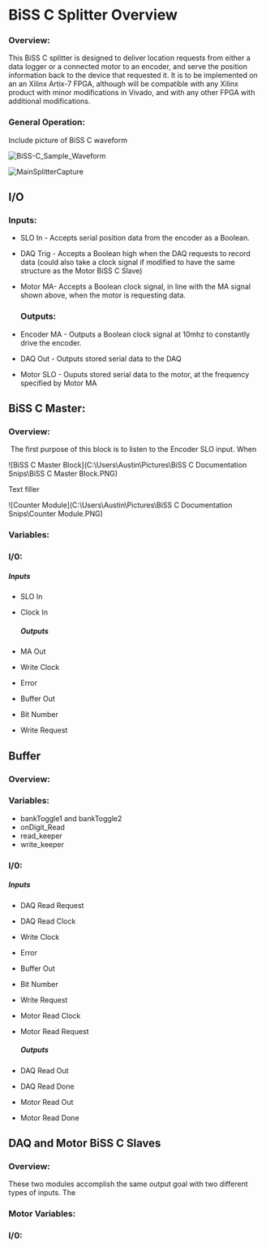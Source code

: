 # BiSS C Splitter Overview

### Overview:

This BiSS C splitter is designed to deliver location requests from either a data logger or a connected motor to an encoder, and serve the position information back to the device that requested it. It is to be implemented on an an Xilinx Artix-7 FPGA, although will be compatible with any Xilinx product with minor modifications in Vivado, and with any other FPGA with additional modifications. 

### General Operation:

Include picture of BiSS C waveform

![BiSS-C_Sample_Waveform](C:\Users\Austin\Downloads\BiSS-C_Sample_Waveform.jpg)



![MainSplitterCapture](C:\Users\Austin\Pictures\MainSplitterCapture.PNG)



## I/O

### 	Inputs:

* SLO In - Accepts serial position data from the encoder as a Boolean.

* DAQ Trig - Accepts a Boolean high when the DAQ requests to record data (could also take a clock signal if modified to have the same structure as the Motor BiSS C Slave)

* Motor MA- Accepts a Boolean clock signal, in line with the MA signal shown above, when the motor is requesting data.

  ### Outputs:

* Encoder MA - Outputs a Boolean clock signal at 10mhz to constantly drive the encoder.
* DAQ Out - Outputs stored serial data to the DAQ
* Motor SLO - Ouputs stored serial data to the motor, at the frequency specified by Motor MA

## BiSS C Master:

### 	Overview:

​	The first purpose of this block is to listen to the Encoder SLO input. When

 ![BiSS C Master Block](C:\Users\Austin\Pictures\BiSS C Documentation Snips\BiSS C Master Block.PNG)

Text filler



![Counter Module](C:\Users\Austin\Pictures\BiSS C Documentation Snips\Counter Module.PNG)

### 	Variables:

### 	I/0:

##### 		Inputs

* SLO In

* Clock In

  ##### Outputs

* MA Out
* Write Clock
* Error
* Buffer Out
* Bit Number
* Write Request

## Buffer

### 	Overview:

### 	Variables:

* bankToggle1 and bankToggle2
* onDigit_Read
* read_keeper
* write_keeper

### 	I/0:

##### 		Inputs

* DAQ Read Request

* DAQ Read Clock

* Write Clock

* Error

* Buffer Out

* Bit Number

* Write Request

* Motor Read Clock

* Motor Read Request

  ##### Outputs

* DAQ Read Out
* DAQ Read Done
* Motor Read Out
* Motor Read Done

## DAQ and Motor BiSS C Slaves

### Overview: 

These two modules accomplish the same output goal with two different types of inputs. The 

### Motor Variables:

### I/0:

